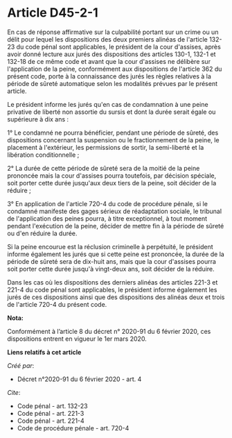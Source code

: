# Article D45-2-1

En cas de réponse affirmative sur la culpabilité portant sur un crime ou un délit pour lequel les dispositions des deux
premiers alinéas de l'article 132-23 du code pénal sont applicables, le président de la cour d'assises, après avoir donné
lecture aux jurés des dispositions des articles 130-1, 132-1 et 132-18 de ce même code et avant que la cour d'assises ne
délibère sur l'application de la peine, conformément aux dispositions de l'article 362 du présent code, porte à la
connaissance des jurés les règles relatives à la période de sûreté automatique selon les modalités prévues par le présent
article.

Le président informe les jurés qu'en cas de condamnation à une peine privative de liberté non assortie du sursis et dont la
durée serait égale ou supérieure à dix ans :

1° Le condamné ne pourra bénéficier, pendant une période de sûreté, des dispositions concernant la suspension ou le
fractionnement de la peine, le placement à l'extérieur, les permissions de sortir, la semi-liberté et la libération
conditionnelle ;

2° La durée de cette période de sûreté sera de la moitié de la peine prononcée mais la cour d'assises pourra toutefois, par
décision spéciale, soit porter cette durée jusqu'aux deux tiers de la peine, soit décider de la réduire ;

3° En application de l'article 720-4 du code de procédure pénale, si le condamné manifeste des gages sérieux de réadaptation
sociale, le tribunal de l'application des peines pourra, à titre exceptionnel, à tout moment pendant l'exécution de la peine,
décider de mettre fin à la période de sûreté ou d'en réduire la durée.

Si la peine encourue est la réclusion criminelle à perpétuité, le président informe également les jurés que si cette peine
est prononcée, la durée de la période de sûreté sera de dix-huit ans, mais que la cour d'assises pourra soit porter cette
durée jusqu'à vingt-deux ans, soit décider de la réduire.

Dans les cas où les dispositions des derniers alinéas des articles 221-3 et 221-4 du code pénal sont applicables, le
président informe également les jurés de ces dispositions ainsi que des dispositions des alinéas deux et trois de l'article
720-4 du présent code.

**Nota:**

Conformément à l’article 8 du décret n° 2020-91 du 6 février 2020, ces dispositions entrent en vigueur le 1er mars 2020.

**Liens relatifs à cet article**

_Créé par_:

  - Décret n°2020-91 du 6 février 2020 - art. 4

_Cite_:

  - Code pénal - art. 132-23
  - Code pénal - art. 221-3
  - Code pénal - art. 221-4
  - Code de procédure pénale - art. 720-4
